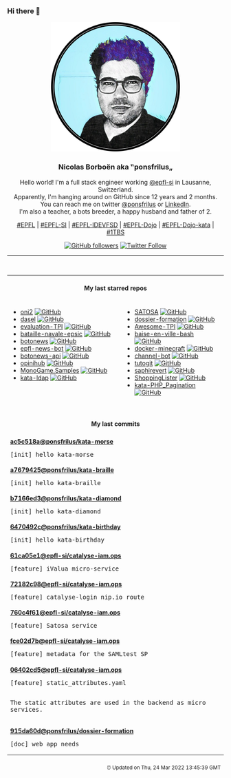 ### Hi there 👋

<p align="center">
  <!-- use https://avatars.githubusercontent.com/u/176002?v=4 for your default github picture -->
  <img src="https://raw.githubusercontent.com/ponsfrilus/ponsfrilus/master/img/ponsfrilus.png" title="Nicolas Borboën aka ‟ponsfrilus„" alt="Nicolas Borboën aka ‟ponsfrilus„" />
  <h3 align="center">
    Nicolas Borboën aka ‟ponsfrilus„
  </h3>
  <p align="center">
    Hello world! I'm a full stack engineer working <a href="https://github.com/epfl-si">@epfl-si</a> in Lausanne, Switzerland.
    <br />Apparently, I'm hanging around on GitHub since 12 years and 2 months.
    <br />You can reach me on twitter <a href="https://twitter.com/ponsfrilus">@ponsfrilus</a> or <a href="http://linkedin.com/in/nicolasborboen">LinkedIn</a>.
    <br />I'm also a teacher, a bots breeder, a happy husband and father of 2.
  </p>
  <p align="center">
    <a href="https://www.epfl.ch">#EPFL</a> | 
    <a href="https://github.com/epfl-si/">#EPFL-SI</a> | 
    <a href="https://github.com/epfl-idevfsd">#EPFL-IDEVFSD</a> | 
    <a href="https://github.com/topics/epfl-dojo">#EPFL-Dojo</a> | 
    <a href="https://github.com/topics/epfl-dojo-kata">#EPFL-Dojo-kata</a> | 
    <a href="https://en.wikipedia.org/wiki/Indentation_style#Variant:_1TBS_(OTBS)">#1TBS</a>
  </p>
  <p align="center">
    <a href="https://github.com/ponsfrilus"><img alt="GitHub followers" src="https://img.shields.io/github/followers/ponsfrilus?label=Follow%20me%20on%20github&style=social"></a>
    <a href="https://twitter.com/ponsfrilus"><img alt="Twitter Follow" src="https://img.shields.io/twitter/follow/ponsfrilus?label=follow%20me%20on%20twitter&style=social"></a>
  </p>
  </p><hr><table align="center">
<tr>
<td colspan="2" align="center"><h4>My last starred repos</h4></td>
</tr>
<tr>
<td valign="top">
<ul>
<li>
<a href="https://github.com/onivim/oni2" title="Native, lightweight modal code editor" target="_blank">oni2</a>&nbsp;<a href="https://github.com/onivim/oni2" title="Native, lightweight modal code editor" target="_blank"><img src="https://img.shields.io/github/stars/onivim/oni2?style=social" alt="GitHub"></a>
</li>
<li>
<a href="https://github.com/TomWright/dasel" title="Select, put and delete data from JSON, TOML, YAML, XML and CSV files with a single tool. Supports conversion between formats and can be used as a Go package." target="_blank">dasel</a>&nbsp;<a href="https://github.com/TomWright/dasel" title="Select, put and delete data from JSON, TOML, YAML, XML and CSV files with a single tool. Supports conversion between formats and can be used as a Go package." target="_blank"><img src="https://img.shields.io/github/stars/TomWright/dasel?style=social" alt="GitHub"></a>
</li>
<li>
<a href="https://github.com/ponsfrilus/evaluation-TPI" title="Grille d'évaluation interactive pour la procédure de qualification : 88600/1/2/3 Informaticienne CFC/Informaticien CFC (Ordonnance 2014)" target="_blank">evaluation-TPI</a>&nbsp;<a href="https://github.com/ponsfrilus/evaluation-TPI" title="Grille d'évaluation interactive pour la procédure de qualification : 88600/1/2/3 Informaticienne CFC/Informaticien CFC (Ordonnance 2014)" target="_blank"><img src="https://img.shields.io/github/stars/ponsfrilus/evaluation-TPI?style=social" alt="GitHub"></a>
</li>
<li>
<a href="https://github.com/SaphireVert/bataille-navale-epsic" title="null" target="_blank">bataille-navale-epsic</a>&nbsp;<a href="https://github.com/SaphireVert/bataille-navale-epsic" title="null" target="_blank"><img src="https://img.shields.io/github/stars/SaphireVert/bataille-navale-epsic?style=social" alt="GitHub"></a>
</li>
<li>
<a href="https://github.com/SaphireVert/botonews" title="null" target="_blank">botonews</a>&nbsp;<a href="https://github.com/SaphireVert/botonews" title="null" target="_blank"><img src="https://img.shields.io/github/stars/SaphireVert/botonews?style=social" alt="GitHub"></a>
</li>
<li>
<a href="https://github.com/SaphireVert/epfl-news-bot" title="null" target="_blank">epfl-news-bot</a>&nbsp;<a href="https://github.com/SaphireVert/epfl-news-bot" title="null" target="_blank"><img src="https://img.shields.io/github/stars/SaphireVert/epfl-news-bot?style=social" alt="GitHub"></a>
</li>
<li>
<a href="https://github.com/SaphireVert/botonews-api" title="null" target="_blank">botonews-api</a>&nbsp;<a href="https://github.com/SaphireVert/botonews-api" title="null" target="_blank"><img src="https://img.shields.io/github/stars/SaphireVert/botonews-api?style=social" alt="GitHub"></a>
</li>
<li>
<a href="https://github.com/SaphireVert/opinihub" title="null" target="_blank">opinihub</a>&nbsp;<a href="https://github.com/SaphireVert/opinihub" title="null" target="_blank"><img src="https://img.shields.io/github/stars/SaphireVert/opinihub?style=social" alt="GitHub"></a>
</li>
<li>
<a href="https://github.com/SaphireVert/MonoGame.Samples" title="A few cross-platform game samples using MonoGame." target="_blank">MonoGame.Samples</a>&nbsp;<a href="https://github.com/SaphireVert/MonoGame.Samples" title="A few cross-platform game samples using MonoGame." target="_blank"><img src="https://img.shields.io/github/stars/SaphireVert/MonoGame.Samples?style=social" alt="GitHub"></a>
</li>
<li>
<a href="https://github.com/SaphireVert/kata-ldap" title="  Kata d'exploration d'un annuaire LDAP (ldapsearch)" target="_blank">kata-ldap</a>&nbsp;<a href="https://github.com/SaphireVert/kata-ldap" title="  Kata d'exploration d'un annuaire LDAP (ldapsearch)" target="_blank"><img src="https://img.shields.io/github/stars/SaphireVert/kata-ldap?style=social" alt="GitHub"></a>
</li>
</ul>
<img width="450" height="1" /></td>
<td valign="top">
<ul>
<li>
<a href="https://github.com/IdentityPython/SATOSA" title="Proxy translating between different authentication protocols (SAML2, OpenID Connect and OAuth2)" target="_blank">SATOSA</a>&nbsp;<a href="https://github.com/IdentityPython/SATOSA" title="Proxy translating between different authentication protocols (SAML2, OpenID Connect and OAuth2)" target="_blank"><img src="https://img.shields.io/github/stars/IdentityPython/SATOSA?style=social" alt="GitHub"></a>
</li>
<li>
<a href="https://github.com/ponsfrilus/dossier-formation" title="Site pour le dossier de formation des apprentis informaticiens CFC" target="_blank">dossier-formation</a>&nbsp;<a href="https://github.com/ponsfrilus/dossier-formation" title="Site pour le dossier de formation des apprentis informaticiens CFC" target="_blank"><img src="https://img.shields.io/github/stars/ponsfrilus/dossier-formation?style=social" alt="GitHub"></a>
</li>
<li>
<a href="https://github.com/ponsfrilus/Awesome-TPI" title="Dépôt regroupant des ressources utiles aux apprentis, chefs de projet et experts pour les taravaux pratiques individuels (TPI) de fin d'apprentissage des informaticien·ne·s CFC." target="_blank">Awesome-TPI</a>&nbsp;<a href="https://github.com/ponsfrilus/Awesome-TPI" title="Dépôt regroupant des ressources utiles aux apprentis, chefs de projet et experts pour les taravaux pratiques individuels (TPI) de fin d'apprentissage des informaticien·ne·s CFC." target="_blank"><img src="https://img.shields.io/github/stars/ponsfrilus/Awesome-TPI?style=social" alt="GitHub"></a>
</li>
<li>
<a href="https://github.com/SaphireVert/baise-en-ville-bash" title="null" target="_blank">baise-en-ville-bash</a>&nbsp;<a href="https://github.com/SaphireVert/baise-en-ville-bash" title="null" target="_blank"><img src="https://img.shields.io/github/stars/SaphireVert/baise-en-ville-bash?style=social" alt="GitHub"></a>
</li>
<li>
<a href="https://github.com/SaphireVert/docker-minecraft" title="null" target="_blank">docker-minecraft</a>&nbsp;<a href="https://github.com/SaphireVert/docker-minecraft" title="null" target="_blank"><img src="https://img.shields.io/github/stars/SaphireVert/docker-minecraft?style=social" alt="GitHub"></a>
</li>
<li>
<a href="https://github.com/SaphireVert/channel-bot" title="null" target="_blank">channel-bot</a>&nbsp;<a href="https://github.com/SaphireVert/channel-bot" title="null" target="_blank"><img src="https://img.shields.io/github/stars/SaphireVert/channel-bot?style=social" alt="GitHub"></a>
</li>
<li>
<a href="https://github.com/SaphireVert/tutogit" title="Petit tuto pour les nuls" target="_blank">tutogit</a>&nbsp;<a href="https://github.com/SaphireVert/tutogit" title="Petit tuto pour les nuls" target="_blank"><img src="https://img.shields.io/github/stars/SaphireVert/tutogit?style=social" alt="GitHub"></a>
</li>
<li>
<a href="https://github.com/SaphireVert/saphirevert" title="null" target="_blank">saphirevert</a>&nbsp;<a href="https://github.com/SaphireVert/saphirevert" title="null" target="_blank"><img src="https://img.shields.io/github/stars/SaphireVert/saphirevert?style=social" alt="GitHub"></a>
</li>
<li>
<a href="https://github.com/SaphireVert/ShoppingLister" title="EPSIC project for the module 326,151, 120 and 152" target="_blank">ShoppingLister</a>&nbsp;<a href="https://github.com/SaphireVert/ShoppingLister" title="EPSIC project for the module 326,151, 120 and 152" target="_blank"><img src="https://img.shields.io/github/stars/SaphireVert/ShoppingLister?style=social" alt="GitHub"></a>
</li>
<li>
<a href="https://github.com/SaphireVert/kata-PHP_Pagination" title="Kata-pagination: to learn pagination with PHP" target="_blank">kata-PHP_Pagination</a>&nbsp;<a href="https://github.com/SaphireVert/kata-PHP_Pagination" title="Kata-pagination: to learn pagination with PHP" target="_blank"><img src="https://img.shields.io/github/stars/SaphireVert/kata-PHP_Pagination?style=social" alt="GitHub"></a>
</li>
</ul>
<img width="450" height="1" /></td>
</tr>
<tr>
<td colspan="2" align="center"><h4>My last commits</h4></td>
</tr>
<tr>
        <td colspan="2">
          <div><strong><a href="https://api.github.com/repos/ponsfrilus/kata-morse/commits/ac5c518adcd08047c1dc0e2a77e09e1594b6586e" title="2022-03-20T19:34:36.000+01:00" target="_blank">ac5c518a</a><a href="https://github.com/ponsfrilus">@ponsfrilus</a><a href="https://github.com/ponsfrilus/kata-morse" title="Kata : convertisseur de code morse">/kata-morse</a></strong></div>
          <pre>[init] hello kata-morse</pre>
        </td>
        </tr><tr>
        <td colspan="2">
          <div><strong><a href="https://api.github.com/repos/ponsfrilus/kata-braille/commits/a76794257c92d0d75d4395dbaa2cb71ded5470ab" title="2022-03-20T19:34:23.000+01:00" target="_blank">a7679425</a><a href="https://github.com/ponsfrilus">@ponsfrilus</a><a href="https://github.com/ponsfrilus/kata-braille" title="Kata : convertisseur de Braille">/kata-braille</a></strong></div>
          <pre>[init] hello kata-braille</pre>
        </td>
        </tr><tr>
        <td colspan="2">
          <div><strong><a href="https://api.github.com/repos/ponsfrilus/kata-diamond/commits/b7166ed3f45c3428478bf23ccecb0deae3fd9b01" title="2022-03-20T18:50:45.000+01:00" target="_blank">b7166ed3</a><a href="https://github.com/ponsfrilus">@ponsfrilus</a><a href="https://github.com/ponsfrilus/kata-diamond" title="Kata : une lettre pour un diamant !">/kata-diamond</a></strong></div>
          <pre>[init] hello kata-diamond</pre>
        </td>
        </tr><tr>
        <td colspan="2">
          <div><strong><a href="https://api.github.com/repos/ponsfrilus/kata-birthday/commits/6470492cbdcc0d06c15e8d4e184d1ca964738eb1" title="2022-03-18T18:38:56.000+01:00" target="_blank">6470492c</a><a href="https://github.com/ponsfrilus">@ponsfrilus</a><a href="https://github.com/ponsfrilus/kata-birthday" title="Kata : créer un système de rappel des anniversaires">/kata-birthday</a></strong></div>
          <pre>[init] hello kata-birthday</pre>
        </td>
        </tr><tr>
        <td colspan="2">
          <div><strong><a href="https://api.github.com/repos/epfl-si/catalyse-iam.ops/commits/61ca05e1d48debeda807a3a373ff229055a1c0aa" title="2022-03-18T11:52:41.000+01:00" target="_blank">61ca05e1</a><a href="https://github.com/epfl-si">@epfl-si</a><a href="https://github.com/epfl-si/catalyse-iam.ops" title="Ansible operations for the Catalyse IAM (Identification and Authentication Management) middleware">/catalyse-iam.ops</a></strong></div>
          <pre>[feature] iValua micro-service</pre>
        </td>
        </tr><tr>
        <td colspan="2">
          <div><strong><a href="https://api.github.com/repos/epfl-si/catalyse-iam.ops/commits/72182c98a55bcb76c6ba2c9e6e6b6215cf12db5b" title="2022-03-16T09:21:34.000+01:00" target="_blank">72182c98</a><a href="https://github.com/epfl-si">@epfl-si</a><a href="https://github.com/epfl-si/catalyse-iam.ops" title="Ansible operations for the Catalyse IAM (Identification and Authentication Management) middleware">/catalyse-iam.ops</a></strong></div>
          <pre>[feature] catalyse-login nip.io route</pre>
        </td>
        </tr><tr>
        <td colspan="2">
          <div><strong><a href="https://api.github.com/repos/epfl-si/catalyse-iam.ops/commits/760c4f613e9a4488c79b81aab6ac110e4b3e9824" title="2022-03-16T09:20:49.000+01:00" target="_blank">760c4f61</a><a href="https://github.com/epfl-si">@epfl-si</a><a href="https://github.com/epfl-si/catalyse-iam.ops" title="Ansible operations for the Catalyse IAM (Identification and Authentication Management) middleware">/catalyse-iam.ops</a></strong></div>
          <pre>[feature] Satosa service</pre>
        </td>
        </tr><tr>
        <td colspan="2">
          <div><strong><a href="https://api.github.com/repos/epfl-si/catalyse-iam.ops/commits/fce02d7b31c2674507d253f28057d8e24e372176" title="2022-03-16T09:20:24.000+01:00" target="_blank">fce02d7b</a><a href="https://github.com/epfl-si">@epfl-si</a><a href="https://github.com/epfl-si/catalyse-iam.ops" title="Ansible operations for the Catalyse IAM (Identification and Authentication Management) middleware">/catalyse-iam.ops</a></strong></div>
          <pre>[feature] metadata for the SAMLtest SP</pre>
        </td>
        </tr><tr>
        <td colspan="2">
          <div><strong><a href="https://api.github.com/repos/epfl-si/catalyse-iam.ops/commits/06402cd5e5dd5b02693a33d6877a0ab51ede9107" title="2022-03-16T09:18:23.000+01:00" target="_blank">06402cd5</a><a href="https://github.com/epfl-si">@epfl-si</a><a href="https://github.com/epfl-si/catalyse-iam.ops" title="Ansible operations for the Catalyse IAM (Identification and Authentication Management) middleware">/catalyse-iam.ops</a></strong></div>
          <pre>[feature] static_attributes.yaml

The static attributes are used in the backend as micro services.</pre>
        </td>
        </tr><tr>
        <td colspan="2">
          <div><strong><a href="https://api.github.com/repos/ponsfrilus/dossier-formation/commits/915da60dc4bae8e139586baeb87d5165b81db74b" title="2022-03-11T11:23:21.000+01:00" target="_blank">915da60d</a><a href="https://github.com/ponsfrilus">@ponsfrilus</a><a href="https://github.com/ponsfrilus/dossier-formation" title="Site pour le dossier de formation des apprentis informaticiens CFC">/dossier-formation</a></strong></div>
          <pre>[doc] web app needs</pre>
        </td>
        </tr><tfoot>
<tr>
<td colspan="2" align="right">
<img width="900" height="1" />
<small>⏰ Updated on Thu, 24 Mar 2022 13:45:39 GMT</small>
</td>
</tr>
</tfoot>
<br />
</table>
